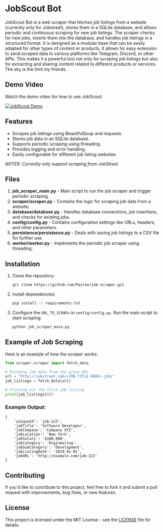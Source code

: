 
# JobScout Bot

JobScout Bot is a web scraper that fetches job listings from a website (currently only for Jobstreet), stores them in a SQLite database, and allows periodic and continuous scraping for new job listings. The scraper checks for new jobs, inserts them into the database, and handles job listings in a structured format. It is designed as a modular base that can be easily adapted for other types of content or products. It allows for easy extension to send scraped data to various platforms like Telegram, Discord, or other APIs. This makes it a powerful tool not only for scraping job listings but also for extracting and sharing content related to different products or services. The sky is the limit my friends.

## Demo Video
Watch the demo video for how to use JobScout:

[![JobScout Demo](https://github.com/Pazran/JobScout-Bot/blob/6c291c810cf0fd7dece9d7539f2bea2f6cbe6bca/demo/demo.gif)](https://github.com/Pazran/JobScout-Bot/blob/6c291c810cf0fd7dece9d7539f2bea2f6cbe6bca/demo/demo.gif)

## Features
- Scrapes job listings using BeautifulSoup and requests.
- Stores job data in an SQLite database.
- Supports periodic scraping using threading.
- Provides logging and error handling.
- Easily configurable for different job listing websites.

*NOTES: Currently only support scraping from JobStreet*

## Files
1. **job_scraper_main.py** - Main script to run the job scraper and trigger periodic scraping.
2. **scraper/scraper.py** - Contains the logic for scraping job data from a website.
3. **database/database.py** - Handles database connections, job insertions, and checks for existing jobs.
4. **config/config.py** - Contains configuration settings like URLs, headers, and other parameters.
5. **persistence/persistence.py** - Deals with saving job listings to a CSV file for further use.
6. **worker/worker.py** - Implements the periodic job scraper using threading.

## Installation

1. Clone the repository:
   ```bash
   git clone https://github.com/Pazran/job-scraper.git
   ```
2. Install dependencies:
   ```bash
   pip install -r requirements.txt
   ```

3. Configure the `URL_TO_SCRAP=` in `config/config.py`. Run the main script to start scraping:
   ```bash
   python job_scraper_main.py
   ```

## Example of Job Scraping
Here is an example of how the scraper works:

```python
from scraper.scraper import fetch_data

# Fetching job data from the given URL
url = "http://jobstreet.com/<JOB TITLE HERE>-jobs"
job_listings = fetch_data(url)

# Printing out the first job listing
print(job_listings[0])
```

### Example Output:
```
{
    'uniqueId': 'job-123',
    'jobTitle': 'Software Developer',
    'jobCompany': 'Company XYZ',
    'jobLocation': 'New York',
    'jobSalary': '$100,000',
    'jobCategory': 'Engineering',
    'jobSubCategory': 'Development',
    'jobListingDate': '2024-01-01',
    'jobURL': 'http://example.com/job-123'
}
```

## Contributing
If you'd like to contribute to this project, feel free to fork it and submit a pull request with improvements, bug fixes, or new features.

## License
This project is licensed under the MIT License - see the [LICENSE](LICENSE) file for details.
